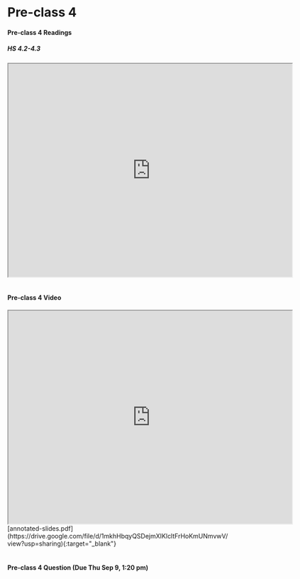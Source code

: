 # Pre-class 4

#### Pre-class 4 Readings

##### HS 4.2-4.3
<iframe src="https://drive.google.com/file/d/14rTcdvpiraR_udJZM7mg8BegYD_kgJEq/preview" width="640" height="480" allowfullscreen>
</iframe>

<br>
<br>

#### Pre-class 4 Video

<iframe src="https://drive.google.com/file/d/1xyB195bhHNepBPpYpCZ_XQM7WWE_7JWF/preview" width="640" height="480" allowfullscreen>
</iframe>
[annotated-slides.pdf](https://drive.google.com/file/d/1mkhHbqyQSDejmXIKlcltFrHoKmUNmvwV/view?usp=sharing){:target="_blank"}

<br>
<br>

#### Pre-class 4 Question (Due Thu Sep 9, 1:20 pm)

<br>



